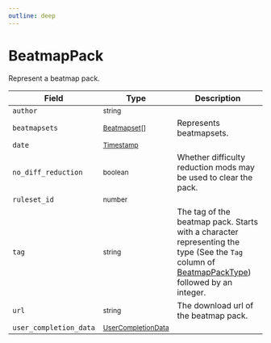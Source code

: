 ```yaml
---
outline: deep
---
```


# BeatmapPack

Represent a beatmap pack.

| Field                  | Type                                                        | Description                                                                                                                                                                    |
| ---------------------- | ----------------------------------------------------------- | ------------------------------------------------------------------------------------------------------------------------------------------------------------------------------ |
| `author`               | <small>string</small>                                       |                                                                                                                                                                                |
| `beatmapsets`          | <small>[Beatmapset](./beatmapset)[]</small>                 | Represents beatmapsets.                                                                                                                                                        |
| `date`                 | <small>[Timestamp](./timestamp)</small>                     |                                                                                                                                                                                |
| `no_diff_reduction`    | <small>boolean</small>                                      | Whether difficulty reduction mods may be used to clear the pack.                                                                                                               |
| `ruleset_id`           | <small>number</small>                                       |                                                                                                                                                                                |
| `tag`                  | <small>string</small>                                       | The tag of the beatmap pack. Starts with a character representing the type (See the `Tag` column of [BeatmapPackType](../parameter/beatmap-pack-type)) followed by an integer. |
| `url`                  | <small>string</small>                                       | The download url of the beatmap pack.                                                                                                                                          |
| `user_completion_data` | <small>[UserCompletionData](./user-completion-data)</small> |                                                                                                                                                                                |
